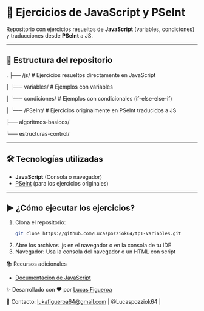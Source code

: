 # 🚀 Ejercicios de JavaScript y PSeInt   

Repositorio con ejercicios resueltos de **JavaScript** (variables, condiciones) y traducciones desde **PSeInt** a JS.  

---

## 📂 Estructura del repositorio  

.
├── /js/ # Ejercicios resueltos directamente en JavaScript

│ ├── variables/ # Ejemplos con variables

│ └── condiciones/ # Ejemplos con condicionales (if-else-else-if)

│
└── /PSeInt/ # Ejercicios originalmente en PSeInt traducidos a JS

├── algoritmos-basicos/

└── estructuras-control/

---

## 🛠️ Tecnologías utilizadas  
- **JavaScript** (Consola o navegador)  
- [PSeInt](http://pseint.sourceforge.net/) (para los ejercicios originales)  

---

## ▶️ ¿Cómo ejecutar los ejercicios?  
1. Clona el repositorio:  
   ```bash
   git clone https://github.com/Lucaspozziok64/tp1-Variables.git

2. Abre los archivos .js en el navegador o en la consola de tu IDE
1. Navegador: Usa la consola del navegador o un HTML con script


📚 Recursos adicionales
- [Documentacion de JavaScript](https://developer.mozilla.org/es/docs/Web/JavaScript/)

✨ Desarrollado con ❤️ por [Lucas Figueroa](https://github.com/Lucaspozziok64)

📧 Contacto: lukafigueroa64@gmail.com | @Lucaspozziok64 | 
